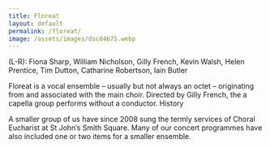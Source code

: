 ```yaml
---
title: Floreat
layout: default
permalink: /floreat/
image: /assets/images/dsc04675.webp
---
```


(L-R): Fiona Sharp, William Nicholson, Gilly French, Kevin Walsh, Helen Prentice, Tim Dutton, Catharine Robertson, Iain Butler

Floreat is a vocal ensemble – usually but not always an octet – originating from and associated with the main choir.  Directed by Gilly French, the a capella group performs without a conductor.
History

A smaller group of us have since 2008 sung the termly services of Choral Eucharist at St John’s Smith Square.  Many of our concert programmes have also included one or two items for a smaller ensemble.